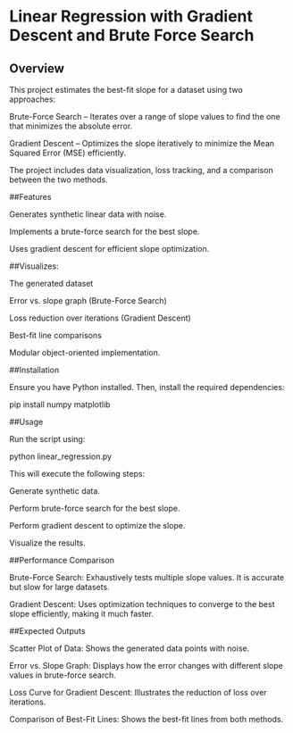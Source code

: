<h1>Linear Regression with Gradient Descent and Brute Force Search</h1> 

## Overview

This project estimates the best-fit slope for a dataset using two approaches:

Brute-Force Search – Iterates over a range of slope values to find the one that minimizes the absolute error.

Gradient Descent – Optimizes the slope iteratively to minimize the Mean Squared Error (MSE) efficiently.

The project includes data visualization, loss tracking, and a comparison between the two methods.

##Features

Generates synthetic linear data with noise.

Implements a brute-force search for the best slope.

Uses gradient descent for efficient slope optimization.

##Visualizes:

The generated dataset

Error vs. slope graph (Brute-Force Search)

Loss reduction over iterations (Gradient Descent)

Best-fit line comparisons

Modular object-oriented implementation.

##Installation

Ensure you have Python installed. Then, install the required dependencies:

pip install numpy matplotlib

##Usage

Run the script using:

python linear_regression.py

This will execute the following steps:

Generate synthetic data.

Perform brute-force search for the best slope.

Perform gradient descent to optimize the slope.

Visualize the results.

##Performance Comparison

Brute-Force Search: Exhaustively tests multiple slope values. It is accurate but slow for large datasets.

Gradient Descent: Uses optimization techniques to converge to the best slope efficiently, making it much faster.

##Expected Outputs

Scatter Plot of Data: Shows the generated data points with noise.

Error vs. Slope Graph: Displays how the error changes with different slope values in brute-force search.

Loss Curve for Gradient Descent: Illustrates the reduction of loss over iterations.

Comparison of Best-Fit Lines: Shows the best-fit lines from both methods.
